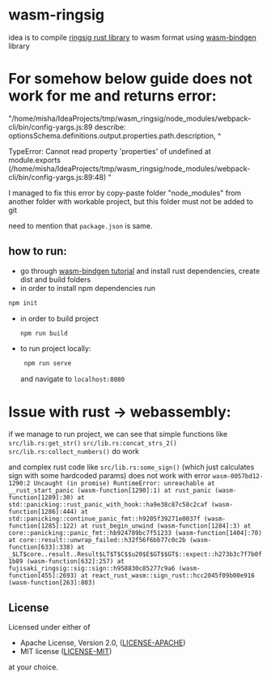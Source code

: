 # wasm-ringsig

idea is to compile [ringsig rust library] to wasm format using [wasm-bindgen] library

# For somehow below guide does not work for me and returns error:
"/home/misha/IdeaProjects/tmp/wasm_ringsig/node_modules/webpack-cli/bin/config-yargs.js:89
 				describe: optionsSchema.definitions.output.properties.path.description,
 				                                           ^

 TypeError: Cannot read property 'properties' of undefined
     at module.exports (/home/misha/IdeaProjects/tmp/wasm_ringsig/node_modules/webpack-cli/bin/config-yargs.js:89:48)
"

I managed to fix this error by copy-paste folder "node_modules" from another folder with workable project, but this folder must not be added to git

need to mention that `package.json` is same.

## how to run:
 * go through [wasm-bindgen tutorial] and install rust dependencies, create dist and build folders
 * in order to install npm dependencies run
 ```bash
 npm init
 ```

 * in order to build project
    ```bash
    npm run build
    ```
 * to run project locally:
    ```bash
     npm run serve
     ```
     and navigate to `localhost:8080`


# Issue with rust -> webassembly:
if we manage to run project, we can see that simple functions like
```src/lib.rs:get_str()```
```src/lib.rs:concat_strs_2()```
```src/lib.rs:collect_numbers()```
do work

and complex rust code like
```src/lib.rs:some_sign()``` (which just calculates sign with some hardcoded params)
does not work with error
`
wasm-0057bd12-1290:2 Uncaught (in promise) RuntimeError: unreachable
    at __rust_start_panic (wasm-function[1290]:1)
    at rust_panic (wasm-function[1289]:30)
    at std::panicking::rust_panic_with_hook::ha9e38c87c58c2caf (wasm-function[1286]:444)
    at std::panicking::continue_panic_fmt::h9205f39271e0037f (wasm-function[1285]:122)
    at rust_begin_unwind (wasm-function[1284]:3)
    at core::panicking::panic_fmt::hb924789bc7f51233 (wasm-function[1404]:70)
    at core::result::unwrap_failed::h32f56f6bb77c0c2b (wasm-function[633]:338)
    at _$LT$core..result..Result$LT$T$C$$u20$E$GT$$GT$::expect::h273b3c7f7b0f1b89 (wasm-function[632]:257)
    at fujisaki_ringsig::sig::sign::h958830c85277c9a6 (wasm-function[455]:2693)
    at react_rust_wasm::sign_rust::hcc2045f09b00e916 (wasm-function[263]:803)
`

## License

Licensed under either of

 * Apache License, Version 2.0, ([LICENSE-APACHE](LICENSE-APACHE))
 * MIT license ([LICENSE-MIT](LICENSE-MIT))

at your choice.




[ringsig rust library]: https://crates.io/crates/fujisaki_ringsig
[wasm-bindgen]: https://rustwasm.github.io/wasm-bindgen/
[wasm-bindgen tutorial]: https://rustwasm.github.io/wasm-bindgen/whirlwind-tour/basic-usage.html
